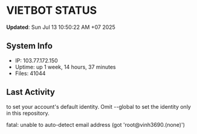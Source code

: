 # VIETBOT STATUS
**Updated**: Sun Jul 13 10:50:22 AM +07 2025

## System Info
- IP: 103.77.172.150
- Uptime: up 1 week, 14 hours, 37 minutes
- Files: 41044

## Last Activity

to set your account's default identity.
Omit --global to set the identity only in this repository.

fatal: unable to auto-detect email address (got 'root@vinh3690.(none)')
